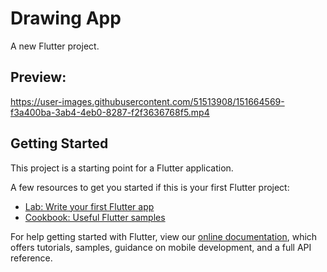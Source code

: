 # Drawing App 

A new Flutter project.

## Preview:

https://user-images.githubusercontent.com/51513908/151664569-f3a400ba-3ab4-4eb0-8287-f2f3636768f5.mp4

## Getting Started

This project is a starting point for a Flutter application.

A few resources to get you started if this is your first Flutter project:

- [Lab: Write your first Flutter app](https://flutter.dev/docs/get-started/codelab)
- [Cookbook: Useful Flutter samples](https://flutter.dev/docs/cookbook)

For help getting started with Flutter, view our
[online documentation](https://flutter.dev/docs), which offers tutorials,
samples, guidance on mobile development, and a full API reference.



